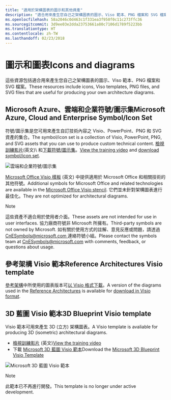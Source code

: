 ```yaml
---
title: "適用於架構圖表的圖示和其他資產"
description: "適合用來產生您自己之架構圖表的圖示、Viso 範本、PNG 檔案和 SVG 檔案"
ms.openlocfilehash: 58a2046c0d463c1f331ea3f950f0c11c273ffc36
ms.sourcegitcommit: 3d9ee03e2dda23753661a80c7106d1789f5223bb
ms.translationtype: HT
ms.contentlocale: zh-TW
ms.lasthandoff: 02/23/2018
---
```

# <a name="icons-and-diagrams"></a><span data-ttu-id="6ba3c-103">圖示和圖表</span><span class="sxs-lookup"><span data-stu-id="6ba3c-103">Icons and diagrams</span></span>

<span data-ttu-id="6ba3c-104">這些資源包括適合用來產生您自己之架構圖表的圖示、Viso 範本、PNG 檔案和 SVG 檔案。</span><span class="sxs-lookup"><span data-stu-id="6ba3c-104">These resources include icons, Viso templates, PNG files, and SVG files that are useful for producing your own architecture diagrams.</span></span>

## <a name="microsoft-azure-cloud-and-enterprise-symbolicon-set"></a><span data-ttu-id="6ba3c-105">Microsoft Azure、雲端和企業符號/圖示集</span><span class="sxs-lookup"><span data-stu-id="6ba3c-105">Microsoft Azure, Cloud and Enterprise Symbol/Icon Set</span></span>

<span data-ttu-id="6ba3c-106">符號/圖示集是您可用來產生自訂技術內容之 Visio、PowerPoint、PNG 和 SVG 資產的集合。</span><span class="sxs-lookup"><span data-stu-id="6ba3c-106">The symbol/icon set is a collection of Visio, PowerPoint, PNG, and SVG assets that you can use to produce custom technical content.</span></span>
<span data-ttu-id="6ba3c-107">[檢視訓練影片](http://aka.ms/CnESymbolsVideo)\(英文)\ 和[下載符號/圖示集](http://aka.ms/CnESymbols)。</span><span class="sxs-lookup"><span data-stu-id="6ba3c-107">[View the training video](http://aka.ms/CnESymbolsVideo) and [download symbol/icon set](http://aka.ms/CnESymbols).</span></span> 

![雲端和企業符號/圖示集](./_images/CnESymbols.png)

<span data-ttu-id="6ba3c-109">[Microsoft Office Visio 樣板](http://www.microsoft.com/download/details.aspx?id=35772) \(英文\) 中提供適用於 Microsoft Office 和相關技術的其他符號。</span><span class="sxs-lookup"><span data-stu-id="6ba3c-109">Additional symbols for Microsoft Office and related technologies are available in the [Microsoft Office Visio stencil](http://www.microsoft.com/download/details.aspx?id=35772).</span></span> <span data-ttu-id="6ba3c-110">它們並未針對架構圖表進行最佳化。</span><span class="sxs-lookup"><span data-stu-id="6ba3c-110">They are not optimized for architectural diagrams.</span></span>   

> [!NOTE]
> <span data-ttu-id="6ba3c-111">這些資產不適合用於使用者介面。</span><span class="sxs-lookup"><span data-stu-id="6ba3c-111">These assets are not intended for use in user interfaces.</span></span> <span data-ttu-id="6ba3c-112">協力廠商符號非 Microsoft 所擁有。</span><span class="sxs-lookup"><span data-stu-id="6ba3c-112">Third-party symbols are not owned by Microsoft.</span></span>
> <span data-ttu-id="6ba3c-113">如有關於使用方式的註解、意見反應或問題，請透過 [CnESymbols@microsoft.com ](mailto:CnESymbols@microsoft.com) 連絡符號小組。</span><span class="sxs-lookup"><span data-stu-id="6ba3c-113">Please contact the symbols team at [CnESymbols@microsoft.com](mailto:CnESymbols@microsoft.com) with comments, feedback, or questions about usage.</span></span>

## <a name="reference-architectures-visio-template"></a><span data-ttu-id="6ba3c-114">參考架構 Visio 範本</span><span class="sxs-lookup"><span data-stu-id="6ba3c-114">Reference Architectures Visio template</span></span> 

<span data-ttu-id="6ba3c-115">[參考架構](../reference-architectures/index.md)中所使用的圖表版本可[以 Visio 格式下載](https://aka.ms/arch-diagrams)。</span><span class="sxs-lookup"><span data-stu-id="6ba3c-115">A version of the diagrams used in the [Reference Architectures](../reference-architectures/index.md) is available for [download in Visio format](https://aka.ms/arch-diagrams).</span></span>

## <a name="3d-blueprint-visio-template"></a><span data-ttu-id="6ba3c-116">3D 藍圖 Visio 範本</span><span class="sxs-lookup"><span data-stu-id="6ba3c-116">3D Blueprint Visio template</span></span>

<span data-ttu-id="6ba3c-117">Visio 範本可用來產生 3D (立方) 架構圖表。</span><span class="sxs-lookup"><span data-stu-id="6ba3c-117">A Visio template is avaliable for producing 3D (isometric) architectural diagrams.</span></span>

- <span data-ttu-id="6ba3c-118">[檢視訓練影片](http://aka.ms/3dBlueprintTemplateVideo) \(英文\)</span><span class="sxs-lookup"><span data-stu-id="6ba3c-118">[View the training video](http://aka.ms/3dBlueprintTemplateVideo)</span></span> 
- <span data-ttu-id="6ba3c-119">下載 [Microsoft 3D 藍圖 Visio 範本](http://aka.ms/3DBlueprintTemplate)</span><span class="sxs-lookup"><span data-stu-id="6ba3c-119">Download the [Microsoft 3D Blueprint Visio Template](http://aka.ms/3DBlueprintTemplate)</span></span>

![Microsoft 3D 藍圖 Visio 範本](./_images/3DBlueprintVisioTemplate.png)

> [!NOTE]
> <span data-ttu-id="6ba3c-121">此範本已不再進行開發。</span><span class="sxs-lookup"><span data-stu-id="6ba3c-121">This template is no longer under active development.</span></span>
